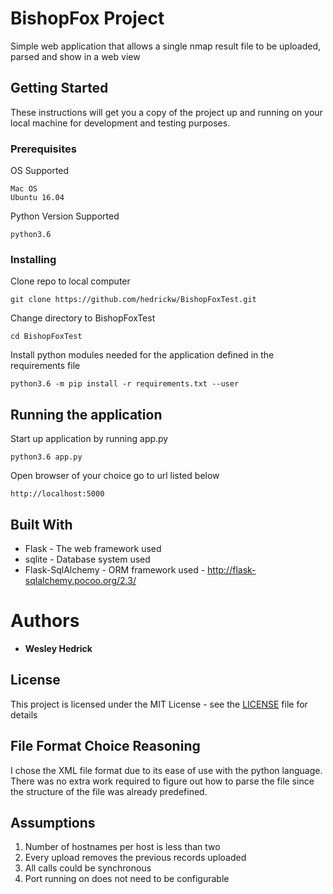 # BishopFox Project

Simple web application that allows a single nmap result file to be uploaded, parsed and show in a web view

## Getting Started

These instructions will get you a copy of the project up and running on your local machine for development and testing purposes.

### Prerequisites

OS Supported
```
Mac OS 
Ubuntu 16.04
```
Python Version Supported
```
python3.6
```
### Installing

Clone repo to local computer

```
git clone https://github.com/hedrickw/BishopFoxTest.git
```

Change directory to BishopFoxTest
```
cd BishopFoxTest
```

Install python modules needed for the application defined in the requirements file

```
python3.6 -m pip install -r requirements.txt --user
```

## Running the application
Start up application by running app.py
```
python3.6 app.py
```

Open browser of your choice go to url listed below

```
http://localhost:5000
```

## Built With

* Flask - The web framework used
* sqlite - Database system used
* Flask-SqlAlchemy - ORM framework used - http://flask-sqlalchemy.pocoo.org/2.3/

# Authors

* **Wesley Hedrick** 


## License

This project is licensed under the MIT License - see the [LICENSE](LICENSE) file for details

## File Format Choice Reasoning
I chose the XML file format due to its ease of use with the python language. There was no extra work required to figure out how to parse the file since the structure of the file was already predefined.

## Assumptions
1. Number of hostnames per host is less than two
2. Every upload removes the previous records uploaded
3. All calls could be synchronous
4. Port running on does not need to be configurable 
